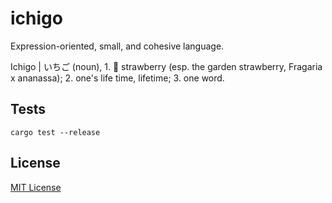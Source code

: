 # ichigo

Expression-oriented, small, and cohesive language.

Ichigo | いちご (noun), 1. 🍓 strawberry (esp. the garden strawberry, Fragaria x ananassa); 2. one's life time, lifetime; 3. one word.

## Tests

```
cargo test --release
```

## License

[MIT License](LICENSE)
